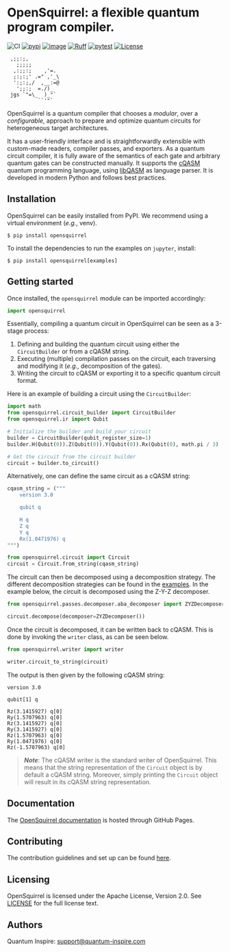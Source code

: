 # OpenSquirrel: a flexible quantum program compiler.

![CI](https://github.com/QuTech-Delft/OpenSquirrel/actions/workflows/tests.yaml/badge.svg)
[![pypi](https://img.shields.io/pypi/v/opensquirrel.svg)](https://pypi.org/project/opensquirrel/)
[![image](https://img.shields.io/pypi/pyversions/opensquirrel.svg)](https://pypi.python.org/pypi/opensquirrel)
[![Ruff](https://img.shields.io/endpoint?url=https://raw.githubusercontent.com/astral-sh/ruff/main/assets/badge/v2.json)](https://github.com/astral-sh/ruff)
[![pytest](https://img.shields.io/badge/py-test-blue?logo=pytest)](https://github.com/pytest-dev/pytest)
[![License](https://img.shields.io/badge/License-Apache_2.0-blue.svg)](https://opensource.org/licenses/Apache-2.0)

```
 ,;;:;,
   ;;;;;
  ,:;;:;    ,'=.
  ;:;:;' .=" ,'_\
  ':;:;,/  ,__:=@
   ';;:;  =./)_
 jgs `"=\_  )_"`
          ``'"`
```

OpenSquirrel is a quantum compiler that chooses a _modular_, over a _configurable_,
approach to prepare and optimize quantum circuits for heterogeneous target architectures.

It has a user-friendly interface and is straightforwardly extensible with custom-made readers,
compiler passes, and exporters.
As a quantum circuit compiler,
it is fully aware of the semantics of each gate and arbitrary quantum gates can be constructed manually.
It supports the [cQASM](https://qutech-delft.github.io/cQASM-spec/latest/) quantum programming language,
using [libQASM](https://github.com/QuTech-Delft/libqasm) as language parser.
It is developed in modern Python and follows best practices.

## Installation

OpenSquirrel can be easily installed from PyPI.
We recommend using a virtual environment (_e.g._, venv).

```shell
$ pip install opensquirrel
```

To install the dependencies to run the examples on `jupyter`, install:

```shell
$ pip install opensquirrel[examples]
```

## Getting started

Once installed, the `opensquirrel` module can be imported accordingly:

```python
import opensquirrel
```

Essentially, compiling a quantum circuit in OpenSquirrel can be seen as a 3-stage process:
1. Defining and building the quantum circuit using either the `CircuitBuilder` or from a cQASM string.
2. Executing (multiple) compilation passes on the circuit,
each traversing and modifying it (_e.g._, decomposition of the gates).
3. Writing the circuit to cQASM or exporting it to a specific quantum circuit format.

Here is an example of building a circuit using the `CircuitBuilder`:

```python
import math
from opensquirrel.circuit_builder import CircuitBuilder
from opensquirrel.ir import Qubit

# Initialize the builder and build your circuit
builder = CircuitBuilder(qubit_register_size=1)
builder.H(Qubit(0)).Z(Qubit(0)).Y(Qubit(0)).Rx(Qubit(0), math.pi / 3)

# Get the circuit from the circuit builder
circuit = builder.to_circuit()
```

Alternatively, one can define the same circuit as a cQASM string:

```python
cqasm_string = ("""
    version 3.0

    qubit q

    H q
    Z q
    Y q
    Rx(1.0471976) q
""")

from opensquirrel.circuit import Circuit
circuit = Circuit.from_string(cqasm_string)
```

The circuit can then be decomposed using a decomposition strategy.
The different decomposition strategies can be found in the
[examples](https://github.com/QuTech-Delft/OpenSquirrel/tree/develop/example/tutorials).
In the example below, the circuit is decomposed using the Z-Y-Z decomposer.

```python
from opensquirrel.passes.decomposer.aba_decomposer import ZYZDecomposer

circuit.decompose(decomposer=ZYZDecomposer())
```

Once the circuit is decomposed, it can be written back to cQASM.
This is done by invoking the `writer` class, as can be seen below.

```python
from opensquirrel.writer import writer

writer.circuit_to_string(circuit)
```

The output is then given by the following cQASM string:

    version 3.0

    qubit[1] q

    Rz(3.1415927) q[0]
    Ry(1.5707963) q[0]
    Rz(3.1415927) q[0]
    Ry(3.1415927) q[0]
    Rz(1.5707963) q[0]
    Ry(1.0471976) q[0]
    Rz(-1.5707963) q[0]

> __*Note*__: The cQASM writer is the standard writer of OpenSquirrel.
> This means that the string representation of the `Circuit` object is by default a cQASM string. Moreover, simply printing the `Circuit` object will result in its cQASM string representation.

## Documentation

The [OpenSquirrel documentation](https://QuTech-Delft.github.io/OpenSquirrel/) is hosted through GitHub Pages.


## Contributing

The contribution guidelines and set up can be found
[here](https://github.com/QuTech-Delft/OpenSquirrel/blob/develop/CONTRIBUTING.md).


## Licensing

OpenSquirrel is licensed under the Apache License, Version 2.0. See
[LICENSE](https://github.com/QuTech-Delft/OpenSquirrel/blob/master/LICENSE.md) for the full license text.


## Authors

Quantum Inspire: [support@quantum-inspire.com](mailto:"support@quantum-inspire.com")
